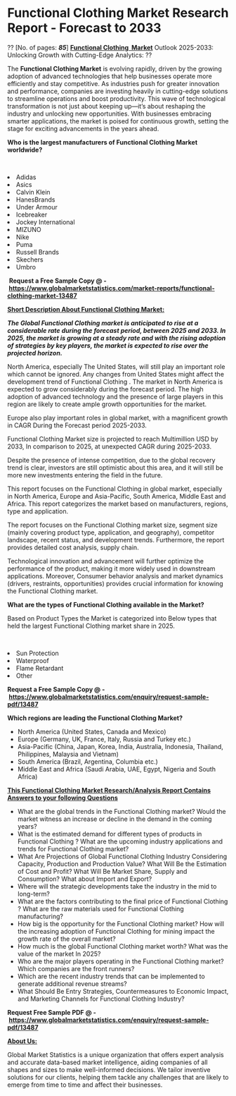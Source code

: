 <H1>Functional Clothing Market Research Report - Forecast to 2033</H1><p>?? [No. of pages:&nbsp;<strong><em>85</em></strong>]&nbsp;<strong><a href="https://www.globalmarketstatistics.com/market-reports/functional-clothing-market-13487">Functional Clothing &nbsp;Market</a></strong>&nbsp;Outlook 2025-2033: Unlocking Growth with Cutting-Edge Analytics: ??</p><p>The <strong>Functional Clothing Market</strong> is evolving rapidly, driven by the growing adoption of advanced technologies that help businesses operate more efficiently and stay competitive. As industries push for greater innovation and performance, companies are investing heavily in cutting-edge solutions to streamline operations and boost productivity. This wave of technological transformation is not just about keeping up&mdash;it&rsquo;s about reshaping the industry and unlocking new opportunities. With businesses embracing smarter applications, the market is poised for continuous growth, setting the stage for exciting advancements in the years ahead.</p><p><strong>Who is the largest manufacturers of Functional Clothing Market worldwide?</strong></p><p>&nbsp;<li>Adidas<li> Asics<li> Calvin Klein<li> HanesBrands<li> Under Armour<li> Icebreaker<li> Jockey International<li> MIZUNO<li> Nike<li> Puma<li> Russell Brands<li> Skechers<li> Umbro</p><p>&nbsp;<strong>Request a Free Sample Copy @ -&nbsp;<a href="https://www.globalmarketstatistics.com/market-reports/functional-clothing-market-13487">https://www.globalmarketstatistics.com/market-reports/functional-clothing-market-13487</a></strong></p><p><strong><u>Short Description About Functional Clothing Market:</u></strong></p><p><strong><em>The Global Functional Clothing market is anticipated to rise at a considerable rate during the forecast period, between 2025 and 2033. In 2025, the market is growing at a steady rate and with the rising adoption of strategies by key players, the market is expected to rise over the projected horizon.</em></strong></p><p>North America, especially The United States, will still play an important role which cannot be ignored. Any changes from United States might affect the development trend of Functional Clothing . The market in North America is expected to grow considerably during the forecast period. The high adoption of advanced technology and the presence of large players in this region are likely to create ample growth opportunities for the market.</p><p>Europe also play important roles in global market, with a magnificent growth in CAGR During the Forecast period 2025-2033.</p><p>Functional Clothing Market size is projected to reach Multimillion USD by 2033, In comparison to 2025, at unexpected CAGR during 2025-2033.</p><p>Despite the presence of intense competition, due to the global recovery trend is clear, investors are still optimistic about this area, and it will still be more new investments entering the field in the future.</p><p>This report focuses on the Functional Clothing in global market, especially in North America, Europe and Asia-Pacific, South America, Middle East and Africa. This report categorizes the market based on manufacturers, regions, type and application.</p><p>The report focuses on the Functional Clothing market size, segment size (mainly covering product type, application, and geography), competitor landscape, recent status, and development trends. Furthermore, the report provides detailed cost analysis, supply chain.</p><p>Technological innovation and advancement will further optimize the performance of the product, making it more widely used in downstream applications. Moreover, Consumer behavior analysis and market dynamics (drivers, restraints, opportunities) provides crucial information for knowing the Functional Clothing market.</p><p><strong>What are the types of Functional Clothing available in the Market?</strong></p><p>Based on Product Types the Market is categorized into Below types that held the largest Functional Clothing market share in 2025.</p><p>&nbsp;<li>Sun Protection<li> Waterproof<li> Flame Retardant<li> Other&nbsp;</p><p><strong>Request a Free Sample Copy @ -&nbsp;<a href="https://www.globalmarketstatistics.com/enquiry/request-sample-pdf/13487">https://www.globalmarketstatistics.com/enquiry/request-sample-pdf/13487</a></strong></p><p><strong>Which regions are leading the Functional Clothing Market?</strong></p><ul><li>North America (United States, Canada and Mexico)</li><li>Europe (Germany, UK, France, Italy, Russia and Turkey etc.)</li><li>Asia-Pacific (China, Japan, Korea, India, Australia, Indonesia, Thailand, Philippines, Malaysia and Vietnam)</li><li>South America (Brazil, Argentina, Columbia etc.)</li><li>Middle East and Africa (Saudi Arabia, UAE, Egypt, Nigeria and South Africa)</li></ul><p><strong><u>This Functional Clothing Market Research/Analysis Report Contains Answers to your following Questions</u></strong></p><ul><li>What are the global trends in the Functional Clothing market? Would the market witness an increase or decline in the demand in the coming years?</li><li>What is the estimated demand for different types of products in Functional Clothing ? What are the upcoming industry applications and trends for Functional Clothing market?</li><li>What Are Projections of Global Functional Clothing Industry Considering Capacity, Production and Production Value? What Will Be the Estimation of Cost and Profit? What Will Be Market Share, Supply and Consumption? What about Import and Export?</li><li>Where will the strategic developments take the industry in the mid to long-term?</li><li>What are the factors contributing to the final price of Functional Clothing ? What are the raw materials used for Functional Clothing manufacturing?</li><li>How big is the opportunity for the Functional Clothing market? How will the increasing adoption of Functional Clothing for mining impact the growth rate of the overall market?</li><li>How much is the global Functional Clothing market worth? What was the value of the market In 2025?</li><li>Who are the major players operating in the Functional Clothing market? Which companies are the front runners?</li><li>Which are the recent industry trends that can be implemented to generate additional revenue streams?</li><li>What Should Be Entry Strategies, Countermeasures to Economic Impact, and Marketing Channels for Functional Clothing Industry?</li></ul><p><strong>Request Free Sample PDF @ -&nbsp;<a href="https://www.globalmarketstatistics.com/enquiry/request-sample-pdf/13487">https://www.globalmarketstatistics.com/enquiry/request-sample-pdf/13487</a></strong></p><p><strong><u>About Us:</u></strong></p><p>Global Market Statistics&nbsp;is a unique organization that offers expert analysis and accurate data-based market intelligence, aiding companies of all shapes and sizes to make well-informed decisions. We tailor inventive solutions for our clients, helping them tackle any challenges that are likely to emerge from time to time and affect their businesses.</p>
